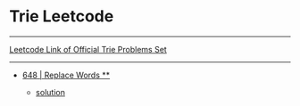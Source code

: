 # Trie Leetcode

---

[Leetcode Link of Official Trie Problems Set](https://leetcode.com/explore/learn/card/trie/)

---

- [648 | Replace Words \*\*](https://leetcode.com/problems/replace-words/)

  - [solution](../../Solutions/648_Replace%20Words.py)
